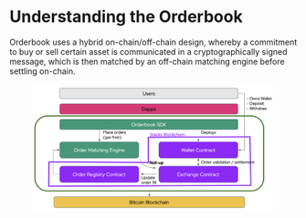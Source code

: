 # Understanding the Orderbook

Orderbook uses a hybrid on-chain/off-chain design, whereby a commitment to buy or sell certain asset is communicated in a cryptographically signed message, which is then matched by an off-chain matching engine before settling on-chain.

<figure><img src="../../.gitbook/assets/Screenshot 2023-01-07 at 2.51.48 PM.png" alt=""><figcaption></figcaption></figure>





